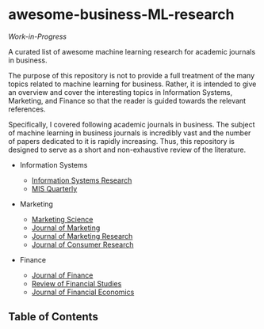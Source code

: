 # awesome-business-ML-research
*Work-in-Progress*

A curated list of awesome machine learning research for academic journals in business.

The purpose of this repository is not to provide a full treatment of the many topics related to machine learning for business. Rather, it is intended to give an overview and cover the interesting topics in Information Systems, Marketing, and Finance so that the reader is guided towards the relevant references.

Specifically, I covered following academic journals in business. The subject of machine learning in business journals is incredibly vast and the number of papers dedicated to it is rapidly increasing. Thus, this repository is designed to serve as a short and non-exhaustive review of the literature. 

- Information Systems
    - [Information Systems Research](https://pubsonline.informs.org/journal/isre)
    - [MIS Quarterly](https://www.misq.org/)

- Marketing
    - [Marketing Science](https://pubsonline.informs.org/journal/mksc)
    - [Journal of Marketing](https://journals.sagepub.com/home/jmx)
    - [Journal of Marketing Research](https://journals.sagepub.com/home/mrj)
    - [Journal of Consumer Research](https://academic.oup.com/jcr)

- Finance
    - [Journal of Finance](https://onlinelibrary.wiley.com/journal/15406261)
    - [Review of Financial Studies](https://academic.oup.com/rfs)
    - [Journal of Financial Economics](https://www.sciencedirect.com/journal/journal-of-financial-economics)


## Table of Contents